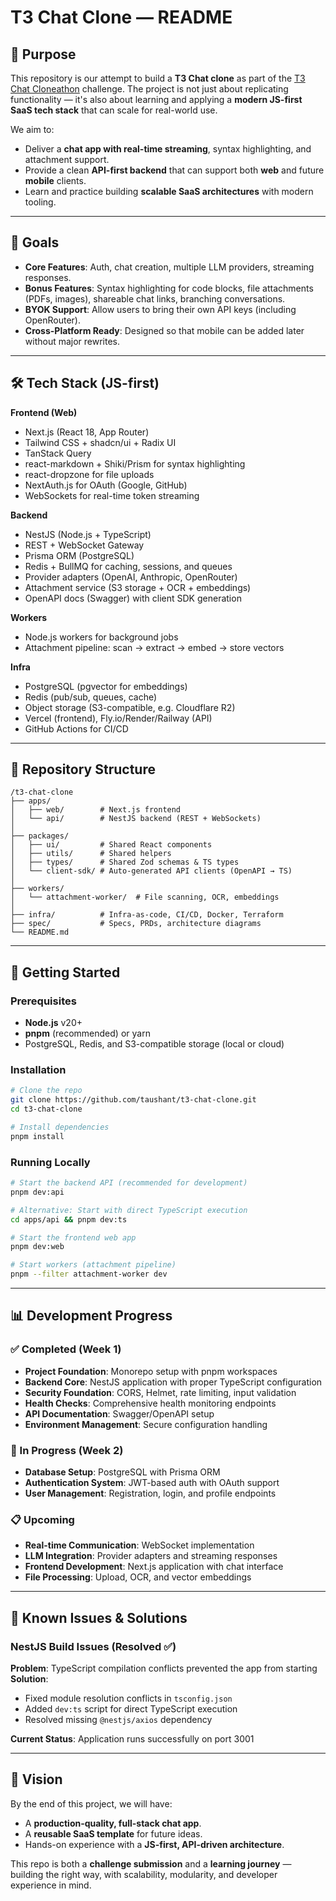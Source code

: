 # T3 Chat Clone — README

## 🚀 Purpose

This repository is our attempt to build a **T3 Chat clone** as part of the [T3 Chat Cloneathon](https://cloneathon.t3.chat/) challenge. The project is not just about replicating functionality — it's also about learning and applying a **modern JS-first SaaS tech stack** that can scale for real-world use.

We aim to:

- Deliver a **chat app with real-time streaming**, syntax highlighting, and attachment support.
- Provide a clean **API-first backend** that can support both **web** and future **mobile** clients.
- Learn and practice building **scalable SaaS architectures** with modern tooling.

---

## 🎯 Goals

- **Core Features**: Auth, chat creation, multiple LLM providers, streaming responses.
- **Bonus Features**: Syntax highlighting for code blocks, file attachments (PDFs, images), shareable chat links, branching conversations.
- **BYOK Support**: Allow users to bring their own API keys (including OpenRouter).
- **Cross-Platform Ready**: Designed so that mobile can be added later without major rewrites.

---

## 🛠️ Tech Stack (JS-first)

**Frontend (Web)**

- Next.js (React 18, App Router)
- Tailwind CSS + shadcn/ui + Radix UI
- TanStack Query
- react-markdown + Shiki/Prism for syntax highlighting
- react-dropzone for file uploads
- NextAuth.js for OAuth (Google, GitHub)
- WebSockets for real-time token streaming

**Backend**

- NestJS (Node.js + TypeScript)
- REST + WebSocket Gateway
- Prisma ORM (PostgreSQL)
- Redis + BullMQ for caching, sessions, and queues
- Provider adapters (OpenAI, Anthropic, OpenRouter)
- Attachment service (S3 storage + OCR + embeddings)
- OpenAPI docs (Swagger) with client SDK generation

**Workers**

- Node.js workers for background jobs
- Attachment pipeline: scan → extract → embed → store vectors

**Infra**

- PostgreSQL (pgvector for embeddings)
- Redis (pub/sub, queues, cache)
- Object storage (S3-compatible, e.g. Cloudflare R2)
- Vercel (frontend), Fly.io/Render/Railway (API)
- GitHub Actions for CI/CD

---

## 📂 Repository Structure

```
/t3-chat-clone
├── apps/
│   ├── web/        # Next.js frontend
│   └── api/        # NestJS backend (REST + WebSockets)
│
├── packages/
│   ├── ui/         # Shared React components
│   ├── utils/      # Shared helpers
│   ├── types/      # Shared Zod schemas & TS types
│   └── client-sdk/ # Auto-generated API clients (OpenAPI → TS)
│
├── workers/
│   └── attachment-worker/  # File scanning, OCR, embeddings
│
├── infra/          # Infra-as-code, CI/CD, Docker, Terraform
├── spec/           # Specs, PRDs, architecture diagrams
└── README.md
```

---

## 🚦 Getting Started

### Prerequisites

- **Node.js** v20+
- **pnpm** (recommended) or yarn
- PostgreSQL, Redis, and S3-compatible storage (local or cloud)

### Installation

```bash
# Clone the repo
git clone https://github.com/taushant/t3-chat-clone.git
cd t3-chat-clone

# Install dependencies
pnpm install
```

### Running Locally

```bash
# Start the backend API (recommended for development)
pnpm dev:api

# Alternative: Start with direct TypeScript execution
cd apps/api && pnpm dev:ts

# Start the frontend web app
pnpm dev:web

# Start workers (attachment pipeline)
pnpm --filter attachment-worker dev
```

---

## 📊 Development Progress

### ✅ Completed (Week 1)

- **Project Foundation**: Monorepo setup with pnpm workspaces
- **Backend Core**: NestJS application with proper TypeScript configuration
- **Security Foundation**: CORS, Helmet, rate limiting, input validation
- **Health Checks**: Comprehensive health monitoring endpoints
- **API Documentation**: Swagger/OpenAPI setup
- **Environment Management**: Secure configuration handling

### 🔄 In Progress (Week 2)

- **Database Setup**: PostgreSQL with Prisma ORM
- **Authentication System**: JWT-based auth with OAuth support
- **User Management**: Registration, login, and profile endpoints

### 📋 Upcoming

- **Real-time Communication**: WebSocket implementation
- **LLM Integration**: Provider adapters and streaming responses
- **Frontend Development**: Next.js application with chat interface
- **File Processing**: Upload, OCR, and vector embeddings

---

## 🐛 Known Issues & Solutions

### NestJS Build Issues (Resolved ✅)

**Problem**: TypeScript compilation conflicts prevented the app from starting
**Solution**:

- Fixed module resolution conflicts in `tsconfig.json`
- Added `dev:ts` script for direct TypeScript execution
- Resolved missing `@nestjs/axios` dependency

**Current Status**: Application runs successfully on port 3001

---

## 🧭 Vision

By the end of this project, we will have:

- A **production-quality, full-stack chat app**.
- A **reusable SaaS template** for future ideas.
- Hands-on experience with a **JS-first, API-driven architecture**.

This repo is both a **challenge submission** and a **learning journey** — building the right way, with scalability, modularity, and developer experience in mind.

